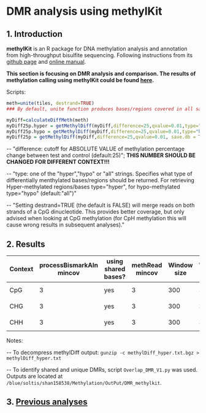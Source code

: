 # DMR analysis using methylKit
## 1. Introduction
**methylKit** is an R package for DNA methylation analysis and annotation from high-throughput bisulfite sequencing. Following instructions from its  [github page](https://github.com/al2na/methylKit) and [online manual](https://bioconductor.org/packages/release/bioc/vignettes/methylKit/inst/doc/methylKit.html#23_Reading_the_methylation_calls_from_sorted_Bismark_alignments).

**This section is focusing on DMR analysis and comparison. The results of methylation calling using methylKit could be found [here](https://github.com/GatorShan/Tragopogon-Methylation-Project/blob/master/methylKit_analysis/README.md#2-reading-the-methylation-calls-from-sorted-bismark-alignments).**

Scripts:
```r
meth=unite(tiles, destrand=TRUE)
### By default, unite function produces bases/regions covered in all samples

myDiff=calculateDiffMeth(meth)
myDiff25p.hyper = getMethylDiff(myDiff,difference=25,qvalue=0.01,type="hyper", save.db = TRUE)
myDiff25p.hypo = getMethylDiff(myDiff,difference=25,qvalue=0.01,type="hypo", save.db = TRUE)
myDiff25p = getMethylDiff(myDiff,difference=25,qvalue=0.01, save.db = TRUE)
```

-- "difference: cutoff for ABSOLUTE VALUE of methylation percentage change between test and control (default:25)"; **THIS NUMBER SHOULD BE CHANGED FOR DIFFERENT CONTEXT!!!**

-- "type: one of the "hyper","hypo" or "all" strings. Specifies what type of differentially menthylated bases/regions should be returned. For retrieving Hyper-methylated regions/bases type="hyper", for hypo-methylated type="hypo" (default:"all")"

-- "Setting destrand=TRUE (the default is FALSE) will merge reads on both strands of a CpG dinucleotide. This provides better coverage, but only advised when looking at CpG methylation (for CpH methylation this will cause wrong results in subsequent analyses)."

## 2. Results
| Context | processBismarkAln mincov | using shared bases? | methRead mincov | Window size | Window step | Window cov.bases | Difference | DMR between parents | DMR between subgenomes | Overlapping DMR (both direaction) | Script |
|--|--|--|--|--|--|--|--|--|--|--|--|
| CpG | 3 | yes | 3 | 300 | 300 | 10 | 35% | 3,549 | 3,262 | 2,360 | `MethylDiff_Tdu-Tpr_CpG_mincov3_V4.r` and `MethylDiff_Tms_subgenome_compare_mincov3_V4.r` |
| CHG | 3 | yes | 3 | 300 | 300 | 10 | 10% | 13,738 | 10,941 | 7,963 | `MethylDiff_Tdu-Tpr_CHG_mincov3_V4.r` and `MethylDiff_Tms_subgenome_compare_CHG_mincov3_V4.r` |
| CHH | 3 | yes | 3 | 300 | 300 | 10 | 10% |  |  |  | `MethylDiff_Tdu-Tpr_CHH_mincov3_V4.r` and `MethylDiff_Tms_subgenome_compare_CHH_mincov3_V4.r` |

Notes:

-- To decompress methylDiff output: `gunzip -c methylDiff_hyper.txt.bgz > methylDiff_hyper.txt`

-- To identify shared and unique DMRs, script `Overlap_DMR_V1.py` was used. Outputs are located at `/blue/soltis/shan158538/Methylation/OutPut/DMR_methylkit`.

## 3. [Previous analyses](https://github.com/GatorShan/Tragopogon-Methylation-Project/tree/master/DMR_analysis_methylKit/Previous_analyses)
